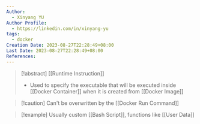 ```yaml
---
Author:
  - Xinyang YU
Author Profile:
  - https://linkedin.com/in/xinyang-yu
tags:
  - docker
Creation Date: 2023-08-27T22:28:49+08:00
Last Date: 2023-08-27T22:28:49+08:00
References:
---
```

>[!abstract] [[Runtime Instruction]] 
>- Used to specify the executable that will be executed inside [[Docker Container]] when it is created from [[Docker Image]]

 >[!caution] Can't be overwritten by the [[Docker Run Command]] 
 
 
>[!example] Usually custom [[Bash Script]], functions like [[User Data]]